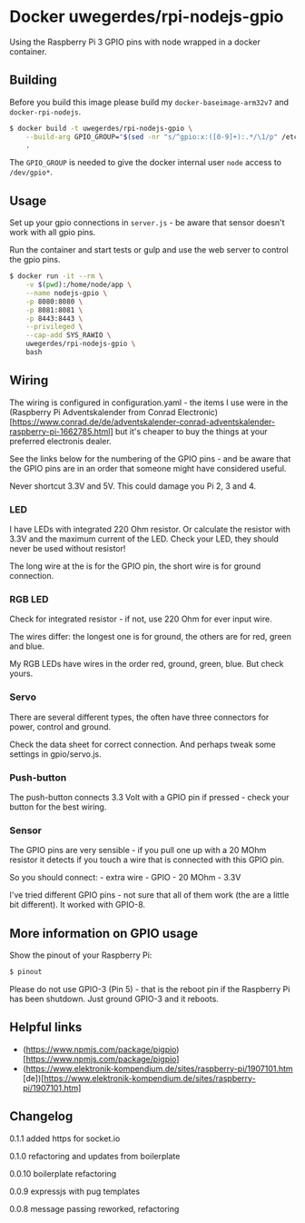 # Docker uwegerdes/rpi-nodejs-gpio

Using the Raspberry Pi 3 GPIO pins with node wrapped in a docker container.

## Building

Before you build this image please build my `docker-baseimage-arm32v7` and `docker-rpi-nodejs`.

```bash
$ docker build -t uwegerdes/rpi-nodejs-gpio \
	--build-arg GPIO_GROUP="$(sed -nr "s/^gpio:x:([0-9]+):.*/\1/p" /etc/group)" \
	.
```

The `GPIO_GROUP` is needed to give the docker internal user `node` access to `/dev/gpio*`.

## Usage

Set up your gpio connections in `server.js` - be aware that sensor doesn't work with all gpio pins.

Run the container and start tests or gulp and use the web server to control the gpio pins.

```bash
$ docker run -it --rm \
	-v $(pwd):/home/node/app \
	--name nodejs-gpio \
	-p 8080:8080 \
	-p 8081:8081 \
	-p 8443:8443 \
	--privileged \
	--cap-add SYS_RAWIO \
	uwegerdes/rpi-nodejs-gpio \
	bash
```

## Wiring

The wiring is configured in configuration.yaml - the items I use were in the (Raspberry Pi Adventskalender from Conrad Electronic)[https://www.conrad.de/de/adventskalender-conrad-adventskalender-raspberry-pi-1662785.html] but it's cheaper to buy the things at your preferred electronis dealer.

See the links below for the numbering of the GPIO pins - and be aware that the GPIO pins are in an order that someone might have considered useful.

Never shortcut 3.3V and 5V. This could damage you Pi 2, 3 and 4.

### LED

I have LEDs with integrated 220 Ohm resistor. Or calculate the resistor with 3.3V and the maximum current of the LED. Check your LED, they should never be used without resistor!

The long wire at the is for the GPIO pin, the short wire is for ground connection.

### RGB LED

Check for integrated resistor - if not, use 220 Ohm for ever input wire.

The wires differ: the longest one is for ground, the others are for red, green and blue.

My RGB LEDs have wires in the order red, ground, green, blue. But check yours.

### Servo

There are several different types, the often have three connectors for power, control and ground.

Check the data sheet for correct connection. And perhaps tweak some settings in gpio/servo.js.

### Push-button

The push-button connects 3.3 Volt with a GPIO pin if pressed - check your button for the best wiring.

### Sensor

The GPIO pins are very sensible - if you pull one up with a 20 MOhm resistor it detects if you touch a wire that is connected with this GPIO pin.

So you should connect: - extra wire - GPIO - 20 MOhm - 3.3V

I've tried different GPIO pins - not sure that all of them work (the are a little bit different). It worked with GPIO-8.

## More information on GPIO usage

Show the pinout of your Raspberry Pi:

```bash
$ pinout
```

Please do not use GPIO-3 (Pin 5) - that is the reboot pin if the Raspberry Pi has been shutdown.
Just ground GPIO-3 and it reboots.

## Helpful links

- (https://www.npmjs.com/package/pigpio)[https://www.npmjs.com/package/pigpio]
- (https://www.elektronik-kompendium.de/sites/raspberry-pi/1907101.htm [de])[https://www.elektronik-kompendium.de/sites/raspberry-pi/1907101.htm]


## Changelog

0.1.1 added https for socket.io

0.1.0 refactoring and updates from boilerplate

0.0.10 boilerplate refactoring

0.0.9 expressjs with pug templates

0.0.8 message passing reworked, refactoring
